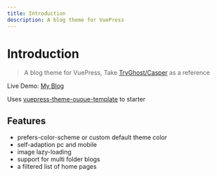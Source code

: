 ```yaml
---
title: Introduction
description: A blog theme for VuePress
--- 
```


# Introduction

> A blog theme for VuePress, Take [TryGhost/Casper](https://github.com/TryGhost/Casper) as a reference

Live Demo: [My Blog](https://ououe.com)

Uses [vuepress-theme-ououe-template](https://github.com/tolking/vuepress-theme-ououe-template) to starter

## Features

- prefers-color-scheme or custom default theme color
- self-adaption pc and mobile
- image lazy-loading
- support for multi folder blogs
- a filtered list of home pages
